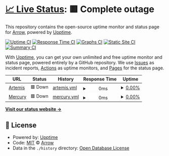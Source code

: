# [📈 Live Status](https://ArrowTheFurry.github.io/Network-Status-2): <!--live status--> **🟥 Complete outage**

This repository contains the open-source uptime monitor and status page for [Arrow](alru.ga), powered by [Upptime](https://github.com/upptime/upptime).

[![Uptime CI](https://github.com/ArrowTheFurry/Network-Status-2/workflows/Uptime%20CI/badge.svg)](https://github.com/ArrowTheFurry/Network-Status-2/actions?query=workflow%3A%22Uptime+CI%22)
[![Response Time CI](https://github.com/ArrowTheFurry/Network-Status-2/workflows/Response%20Time%20CI/badge.svg)](https://github.com/ArrowTheFurry/Network-Status-2/actions?query=workflow%3A%22Response+Time+CI%22)
[![Graphs CI](https://github.com/ArrowTheFurry/Network-Status-2/workflows/Graphs%20CI/badge.svg)](https://github.com/ArrowTheFurry/Network-Status-2/actions?query=workflow%3A%22Graphs+CI%22)
[![Static Site CI](https://github.com/ArrowTheFurry/Network-Status-2/workflows/Static%20Site%20CI/badge.svg)](https://github.com/ArrowTheFurry/Network-Status-2/actions?query=workflow%3A%22Static+Site+CI%22)
[![Summary CI](https://github.com/ArrowTheFurry/Network-Status-2/workflows/Summary%20CI/badge.svg)](https://github.com/ArrowTheFurry/Network-Status-2/actions?query=workflow%3A%22Summary+CI%22)

With [Upptime](https://upptime.js.org), you can get your own unlimited and free uptime monitor and status page, powered entirely by a GitHub repository. We use [Issues](https://github.com/ArrowTheFurry/Network-Status-2/issues) as incident reports, [Actions](https://github.com/ArrowTheFurry/Network-Status-2/actions) as uptime monitors, and [Pages](https://ArrowTheFurry.github.io/Network-Status-2) for the status page.

<!--start: status pages-->
<!-- This summary is generated by Upptime (https://github.com/upptime/upptime) -->
<!-- Do not edit this manually, your changes will be overwritten -->
<!-- prettier-ignore -->
| URL | Status | History | Response Time | Uptime |
| --- | ------ | ------- | ------------- | ------ |
| <img alt="" src="https://icons.duckduckgo.com/ip3/artemis.alru.xyz.ico" height="13"> [Artemis](https://artemis.alru.xyz:8080) | 🟥 Down | [artemis.yml](https://github.com/0Arrow0/Network-Status-2/commits/HEAD/history/artemis.yml) | <details><summary><img alt="Response time graph" src="./graphs/artemis/response-time-week.png" height="20"> 0ms</summary><br><a href="https://ArrowTheFurry.github.io/Network-Status-2/history/artemis"><img alt="Response time 617" src="https://img.shields.io/endpoint?url=https%3A%2F%2Fraw.githubusercontent.com%2F0Arrow0%2FNetwork-Status-2%2FHEAD%2Fapi%2Fartemis%2Fresponse-time.json"></a><br><a href="https://ArrowTheFurry.github.io/Network-Status-2/history/artemis"><img alt="24-hour response time 0" src="https://img.shields.io/endpoint?url=https%3A%2F%2Fraw.githubusercontent.com%2F0Arrow0%2FNetwork-Status-2%2FHEAD%2Fapi%2Fartemis%2Fresponse-time-day.json"></a><br><a href="https://ArrowTheFurry.github.io/Network-Status-2/history/artemis"><img alt="7-day response time 0" src="https://img.shields.io/endpoint?url=https%3A%2F%2Fraw.githubusercontent.com%2F0Arrow0%2FNetwork-Status-2%2FHEAD%2Fapi%2Fartemis%2Fresponse-time-week.json"></a><br><a href="https://ArrowTheFurry.github.io/Network-Status-2/history/artemis"><img alt="30-day response time 0" src="https://img.shields.io/endpoint?url=https%3A%2F%2Fraw.githubusercontent.com%2F0Arrow0%2FNetwork-Status-2%2FHEAD%2Fapi%2Fartemis%2Fresponse-time-month.json"></a><br><a href="https://ArrowTheFurry.github.io/Network-Status-2/history/artemis"><img alt="1-year response time 617" src="https://img.shields.io/endpoint?url=https%3A%2F%2Fraw.githubusercontent.com%2F0Arrow0%2FNetwork-Status-2%2FHEAD%2Fapi%2Fartemis%2Fresponse-time-year.json"></a></details> | <details><summary><a href="https://ArrowTheFurry.github.io/Network-Status-2/history/artemis">0.00%</a></summary><a href="https://ArrowTheFurry.github.io/Network-Status-2/history/artemis"><img alt="All-time uptime 1.98%" src="https://img.shields.io/endpoint?url=https%3A%2F%2Fraw.githubusercontent.com%2F0Arrow0%2FNetwork-Status-2%2FHEAD%2Fapi%2Fartemis%2Fuptime.json"></a><br><a href="https://ArrowTheFurry.github.io/Network-Status-2/history/artemis"><img alt="24-hour uptime 0.00%" src="https://img.shields.io/endpoint?url=https%3A%2F%2Fraw.githubusercontent.com%2F0Arrow0%2FNetwork-Status-2%2FHEAD%2Fapi%2Fartemis%2Fuptime-day.json"></a><br><a href="https://ArrowTheFurry.github.io/Network-Status-2/history/artemis"><img alt="7-day uptime 0.00%" src="https://img.shields.io/endpoint?url=https%3A%2F%2Fraw.githubusercontent.com%2F0Arrow0%2FNetwork-Status-2%2FHEAD%2Fapi%2Fartemis%2Fuptime-week.json"></a><br><a href="https://ArrowTheFurry.github.io/Network-Status-2/history/artemis"><img alt="30-day uptime 0.00%" src="https://img.shields.io/endpoint?url=https%3A%2F%2Fraw.githubusercontent.com%2F0Arrow0%2FNetwork-Status-2%2FHEAD%2Fapi%2Fartemis%2Fuptime-month.json"></a><br><a href="https://ArrowTheFurry.github.io/Network-Status-2/history/artemis"><img alt="1-year uptime 1.98%" src="https://img.shields.io/endpoint?url=https%3A%2F%2Fraw.githubusercontent.com%2F0Arrow0%2FNetwork-Status-2%2FHEAD%2Fapi%2Fartemis%2Fuptime-year.json"></a></details>
| <img alt="" src="https://icons.duckduckgo.com/ip3/mercury.alru.xyz.ico" height="13"> [Mercury](https://mercury.alru.xyz:8081) | 🟥 Down | [mercury.yml](https://github.com/0Arrow0/Network-Status-2/commits/HEAD/history/mercury.yml) | <details><summary><img alt="Response time graph" src="./graphs/mercury/response-time-week.png" height="20"> 0ms</summary><br><a href="https://ArrowTheFurry.github.io/Network-Status-2/history/mercury"><img alt="Response time 623" src="https://img.shields.io/endpoint?url=https%3A%2F%2Fraw.githubusercontent.com%2F0Arrow0%2FNetwork-Status-2%2FHEAD%2Fapi%2Fmercury%2Fresponse-time.json"></a><br><a href="https://ArrowTheFurry.github.io/Network-Status-2/history/mercury"><img alt="24-hour response time 0" src="https://img.shields.io/endpoint?url=https%3A%2F%2Fraw.githubusercontent.com%2F0Arrow0%2FNetwork-Status-2%2FHEAD%2Fapi%2Fmercury%2Fresponse-time-day.json"></a><br><a href="https://ArrowTheFurry.github.io/Network-Status-2/history/mercury"><img alt="7-day response time 0" src="https://img.shields.io/endpoint?url=https%3A%2F%2Fraw.githubusercontent.com%2F0Arrow0%2FNetwork-Status-2%2FHEAD%2Fapi%2Fmercury%2Fresponse-time-week.json"></a><br><a href="https://ArrowTheFurry.github.io/Network-Status-2/history/mercury"><img alt="30-day response time 0" src="https://img.shields.io/endpoint?url=https%3A%2F%2Fraw.githubusercontent.com%2F0Arrow0%2FNetwork-Status-2%2FHEAD%2Fapi%2Fmercury%2Fresponse-time-month.json"></a><br><a href="https://ArrowTheFurry.github.io/Network-Status-2/history/mercury"><img alt="1-year response time 623" src="https://img.shields.io/endpoint?url=https%3A%2F%2Fraw.githubusercontent.com%2F0Arrow0%2FNetwork-Status-2%2FHEAD%2Fapi%2Fmercury%2Fresponse-time-year.json"></a></details> | <details><summary><a href="https://ArrowTheFurry.github.io/Network-Status-2/history/mercury">0.00%</a></summary><a href="https://ArrowTheFurry.github.io/Network-Status-2/history/mercury"><img alt="All-time uptime 1.93%" src="https://img.shields.io/endpoint?url=https%3A%2F%2Fraw.githubusercontent.com%2F0Arrow0%2FNetwork-Status-2%2FHEAD%2Fapi%2Fmercury%2Fuptime.json"></a><br><a href="https://ArrowTheFurry.github.io/Network-Status-2/history/mercury"><img alt="24-hour uptime 0.00%" src="https://img.shields.io/endpoint?url=https%3A%2F%2Fraw.githubusercontent.com%2F0Arrow0%2FNetwork-Status-2%2FHEAD%2Fapi%2Fmercury%2Fuptime-day.json"></a><br><a href="https://ArrowTheFurry.github.io/Network-Status-2/history/mercury"><img alt="7-day uptime 0.00%" src="https://img.shields.io/endpoint?url=https%3A%2F%2Fraw.githubusercontent.com%2F0Arrow0%2FNetwork-Status-2%2FHEAD%2Fapi%2Fmercury%2Fuptime-week.json"></a><br><a href="https://ArrowTheFurry.github.io/Network-Status-2/history/mercury"><img alt="30-day uptime 0.00%" src="https://img.shields.io/endpoint?url=https%3A%2F%2Fraw.githubusercontent.com%2F0Arrow0%2FNetwork-Status-2%2FHEAD%2Fapi%2Fmercury%2Fuptime-month.json"></a><br><a href="https://ArrowTheFurry.github.io/Network-Status-2/history/mercury"><img alt="1-year uptime 1.93%" src="https://img.shields.io/endpoint?url=https%3A%2F%2Fraw.githubusercontent.com%2F0Arrow0%2FNetwork-Status-2%2FHEAD%2Fapi%2Fmercury%2Fuptime-year.json"></a></details>

<!--end: status pages-->

[**Visit our status website →**](https://ArrowTheFurry.github.io/Network-Status-2)

## 📄 License

- Powered by: [Upptime](https://github.com/upptime/upptime)
- Code: [MIT](./LICENSE) © [Arrow](alru.ga)
- Data in the `./history` directory: [Open Database License](https://opendatacommons.org/licenses/odbl/1-0/)
